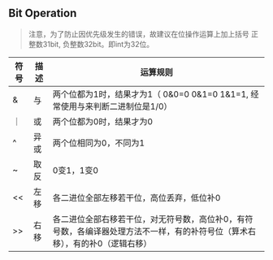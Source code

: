 ## Bit Operation

> 注意，为了防止因优先级发生的错误，故建议在位操作运算上加上括号
> 正整数31bit, 负整数32bit。即int为32位。

| 符号 | 描述 | 运算规则                                                     |
| ---- | ---- | ------------------------------------------------------------ |
| &    | 与   | 两个位都为1时，结果才为1（ 0&0=0  0&1=0 1&1=1, 经常使用与来判断二进制位是1/0）                                     |
| ｜   | 或   | 两个位都为0时，结果才为0                                     |
| ^    | 异或 | 两个位相同为0，不同为1                                       |
| ~    | 取反 | 0变1，1变0                                                   |
| <<   | 左移 | 各二进位全部左移若干位，高位丢弃，低位补0                    |
| \>>   | 右移 | 各二进位全部右移若干位，对无符号数，高位补0，有符号数，各编译器处理方法不一样，有的补符号位（算术右移），有的补0（逻辑右移） |

